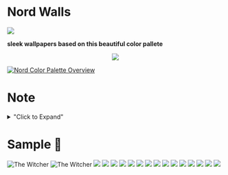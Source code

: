# Nord Walls
<p align="left"> <a href="https://github.com/arcticicestudio/styleguide-git/releases/latest" target="_blank"><img src="https://img.shields.io/github/release/arcticicestudio/styleguide-git.svg?style=flat-square&label=Git%20Style%20Guide&logoColor=eceff4&colorA=4c566a&colorB=88c0d0&logo=git"/></a></p>

**sleek wallpapers based on this beautiful color pallete** <p align="center"><a href="https://www.nordtheme.com" target="_blank"><img src="https://raw.githubusercontent.com/arcticicestudio/nord-docs/develop/assets/images/nord/repository-hero.svg?sanitize=true"/></a></p>

[![Nord Color Palette Overview](https://raw.githubusercontent.com/arcticicestudio/nord-docs/develop/assets/images/nord/repository-color-palettes.svg?sanitize=true)](https://www.nordtheme.com/docs/colors-and-palettes)

# Note
<details>
<summary>"Click to Expand"</summary>

**I dont Own any rights to these wallpapers**.

</details>


# Sample 👑
![The Witcher](wallpapers/66.png)
![The Witcher](wallpapers/8.png)
![](wallpapers/52.png)
![](wallpapers/53.png)
![](wallpapers/58.png)
![](wallpapers/27.png)
![](wallpapers/63.png)
![](wallpapers/62.png)
![](wallpapers/67.png)
![](wallpapers/36.png)
![](wallpapers/39.png)
![](wallpapers/41.png)
![](wallpapers/48.png)
![](wallpapers/50.png)
![](wallpapers/54.png)
![](wallpapers/16.png)
![](wallpapers/10.png)
